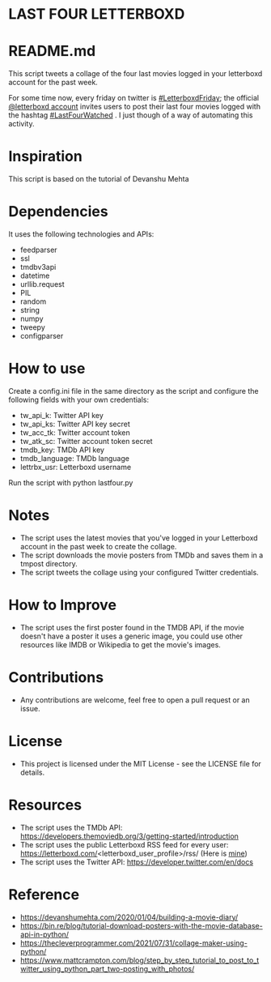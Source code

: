 # LAST FOUR LETTERBOXD
# README.md

This script tweets a collage of the four last movies logged in your letterboxd account for the past week. 

For some time now, every friday on twitter is [#LetterboxdFriday](https://twitter.com/hashtag/LetterboxdFriday); the official [@letterboxd account](https://twitter.com/letterboxd) invites users to post their last four movies logged with the hashtag [#LastFourWatched](https://twitter.com/hashtag/LastFourWatched) . I just though of a way of automating this activity.

# Inspiration
This script is based on the tutorial of Devanshu Mehta

# Dependencies
It uses the following technologies and APIs:

- feedparser
- ssl
- tmdbv3api
- datetime
- urllib.request
- PIL
- random
- string
- numpy
- tweepy
- configparser

# How to use
Create a config.ini file in the same directory as the script and configure the following fields with your own credentials:

- tw_api_k: Twitter API key
- tw_api_ks: Twitter API key secret
- tw_acc_tk: Twitter account token
- tw_atk_sc: Twitter account token secret
- tmdb_key: TMDb API key
- tmdb_language: TMDb language
- lettrbx_usr: Letterboxd username

Run the script with python lastfour.py

# Notes

- The script uses the latest movies that you've logged in your Letterboxd account in the past week to create the collage.
- The script downloads the movie posters from TMDb and saves them in a tmpost directory.
- The script tweets the collage using your configured Twitter credentials.

# How to Improve

- The script uses the first poster found in the TMDB API, if the movie doesn't have a poster it uses a generic image, you could use other resources like IMDB or Wikipedia to get the movie's images.

# Contributions
- Any contributions are welcome, feel free to open a pull request or an issue.

# License
- This project is licensed under the MIT License - see the LICENSE file for details.

# Resources

- The script uses the TMDb API: https://developers.themoviedb.org/3/getting-started/introduction
- The script uses the public Letterboxd RSS feed for every user: https://letterboxd.com/<letterboxd_user_profile>/rss/ (Here is [mine](https://letterboxd.com/mpollux_ork/rss/))
- The script uses the Twitter API: https://developer.twitter.com/en/docs

# Reference

- https://devanshumehta.com/2020/01/04/building-a-movie-diary/
- https://bin.re/blog/tutorial-download-posters-with-the-movie-database-api-in-python/ 
- https://thecleverprogrammer.com/2021/07/31/collage-maker-using-python/
- https://www.mattcrampton.com/blog/step_by_step_tutorial_to_post_to_twitter_using_python_part_two-posting_with_photos/
